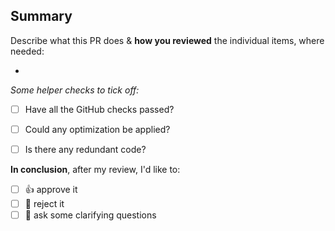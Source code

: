## Summary

Describe what this PR does & **how you reviewed** the individual items, where needed:

* <TEXT>

*Some helper checks to tick off:*

- [ ] Have all the GitHub checks passed?
- [ ] Could any optimization be applied?
- [ ] Is there any redundant code?


**In conclusion**, after my review, I'd like to:

- [ ] 👍 approve it
- [ ] 🙅 reject it
- [ ] 🙋 ask some clarifying questions
